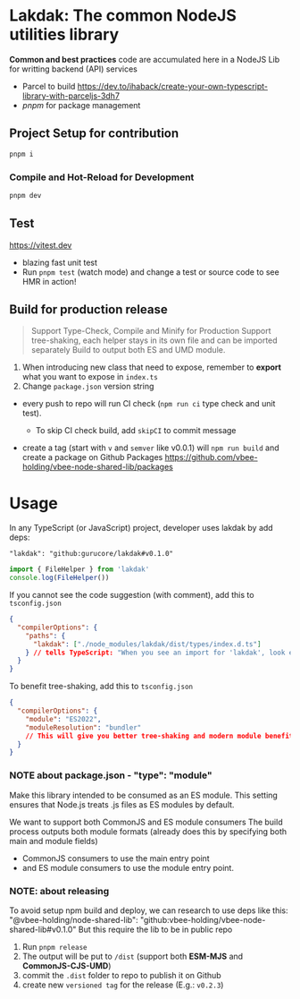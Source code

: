 # Lakdak: The common NodeJS utilities library

**Common and best practices** code are accumulated here in a NodeJS Lib for writting backend (API) services

- Parcel to build https://dev.to/ihaback/create-your-own-typescript-library-with-parceljs-3dh7
- _pnpm_ for package management

## Project Setup for contribution

```sh
pnpm i
```

### Compile and Hot-Reload for Development

```sh
pnpm dev
```

## Test

https://vitest.dev

- blazing fast unit test
- Run `pnpm test` (watch mode) and change a test or source code to see HMR in action!

## Build for production release

> Support Type-Check, Compile and Minify for Production
> Support tree-shaking, each helper stays in its own file and can be imported separately
> Build to output both ES and UMD module.

1. When introducing new class that need to expose, remember to **export** what you want to expose in `index.ts`
1. Change `package.json` version string

- every push to repo will run CI check (`npm run ci` type check and unit test).

  - To skip CI check build, add `skipCI` to commit message

- create a tag (start with `v` and `semver` like v0.0.1) will `npm run build` and create a package on Github Packages https://github.com/vbee-holding/vbee-node-shared-lib/packages

# Usage

In any TypeScript (or JavaScript) project, developer uses lakdak by add deps:

`"lakdak": "github:gurucore/lakdak#v0.1.0"`

```js
import { FileHelper } from 'lakdak'
console.log(FileHelper())
```

If you cannot see the code suggestion (with comment), add this to `tsconfig.json`

```json
{
  "compilerOptions": {
    "paths": {
      "lakdak": ["./node_modules/lakdak/dist/types/index.d.ts"]
    } // tells TypeScript: "When you see an import for 'lakdak', look exactly here for the types"
  }
}
```

To benefit tree-shaking, add this to `tsconfig.json`

```json
{
  "compilerOptions": {
    "module": "ES2022",
    "moduleResolution": "bundler"
    // This will give you better tree-shaking and modern module benefits
  }
}
```

### NOTE about package.json - "type": "module"

Make this library intended to be consumed as an ES module.
This setting ensures that Node.js treats .js files as ES modules by default.

We want to support both CommonJS and ES module consumers
The build process outputs both module formats (already does this by specifying both main and module fields)

- CommonJS consumers to use the main entry point
- and ES module consumers to use the module entry point.

### NOTE: about releasing

To avoid setup npm build and deploy, we can research to use deps like this: "@vbee-holding/node-shared-lib": "github:vbee-holding/vbee-node-shared-lib#v0.1.0"
But this require the lib to be in public repo

1. Run `pnpm release`
1. The output will be put to `/dist` (support both **ESM-MJS** and **CommonJS-CJS-UMD**)
1. commit the `.dist` folder to repo to publish it on Github
1. create new `versioned tag` for the release (E.g.: `v0.2.3`)
